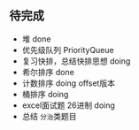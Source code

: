 ## 待完成

* 堆   done
* 优先级队列 PriorityQueue    
* 复习快排，总结快排思想   doing
* 希尔排序  done
* 计数排序  doing     offset版本
* 桶排序  doing
* excel面试题 26进制 doing
* 总结 `分治`类题目


